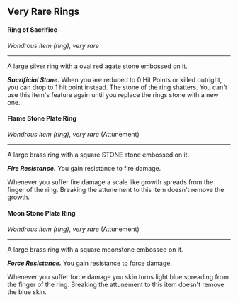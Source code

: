 ## Very Rare Rings


#### Ring of Sacrifice
*Wondrous item (ring), very rare*
___
A large silver ring with a oval red agate stone embossed on it.

***Sacrificial Stone.***
When you are reduced to 0 Hit Points or killed outright, you can drop to 1 hit point instead. The stone of the ring shatters. You can't use this item's feature again until you replace the rings stone with a new one.


#### Flame Stone Plate Ring
*Wondrous item (ring), very rare* (Attunement)
___
A large brass ring with a square STONE stone embossed on it.

***Fire Resistance.***
You gain resistance to fire damage.

Whenever you suffer fire damage a scale like growth spreads from the finger of the ring. Breaking the attunement to this item doesn't remove the growth.


#### Moon Stone Plate Ring
*Wondrous item (ring), very rare* (Attunement)
___
A large brass ring with a square moonstone embossed on it.

***Force Resistance.***
You gain resistance to force damage.

Whenever you suffer force damage you skin turns light blue spreading from the finger of the ring. Breaking the attunement to this item doesn't remove the blue skin.